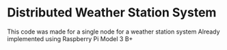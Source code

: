 # Distributed Weather Station System
This code was made for a single node for a weather station system
Already implemented using Raspberry Pi Model 3 B+
